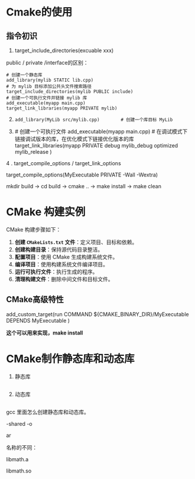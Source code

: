 # Cmake的使用

## 指令初识

1.  target_include_directories(excuable xxx)

   public / private /interface的区别：

   ```
   # 创建一个静态库 
   add_library(mylib STATIC lib.cpp) 
   # 为 mylib 目标添加公共头文件搜索路径 
   target_include_directories(mylib PUBLIC include) 
   # 创建一个可执行文件并链接 mylib 库 
   add_executable(myapp main.cpp) 
   target_link_libraries(myapp PRIVATE mylib)
   ```

   2. ```
      add_library(MyLib src/mylib.cpp)        # 创建一个库目标 MyLib
      ```

   3. \# 创建一个可执行文件 add_executable(myapp main.cpp) # 在调试模式下链接调试版本的库，在优化模式下链接优化版本的库 target_link_libraries(myapp PRIVATE     debug mylib_debug    optimized mylib_release )

4 .  target_compile_options  /   target_link_options   

target_compile_options(MyExecutable PRIVATE -Wall -Wextra)



mkdir build  ->  cd build ->  cmake ..    ->  make install    -> make clean

# CMake 构建实例

CMake 构建步骤如下：

1. **创建 `CMakeLists.txt` 文件**：定义项目、目标和依赖。
2. **创建构建目录**：保持源代码目录整洁。
3. **配置项目**：使用 CMake 生成构建系统文件。
4. **编译项目**：使用构建系统文件编译项目。
5. **运行可执行文件**：执行生成的程序。
6. **清理构建文件**：删除中间文件和目标文件。

## CMake高级特性





add_custom_target(run
    COMMAND ${CMAKE_BINARY_DIR}/MyExecutable
    DEPENDS MyExecutable
)

 **这个可以用来实现，make install** 





# CMake制作静态库和动态库

1. 静态库

   ```
   
   ```

   

2. 动态库

```

```

gcc 里面怎么创建静态库和动态库。

-shared -o   

ar 

名称的不同：

libmath.a

libmath.so  

